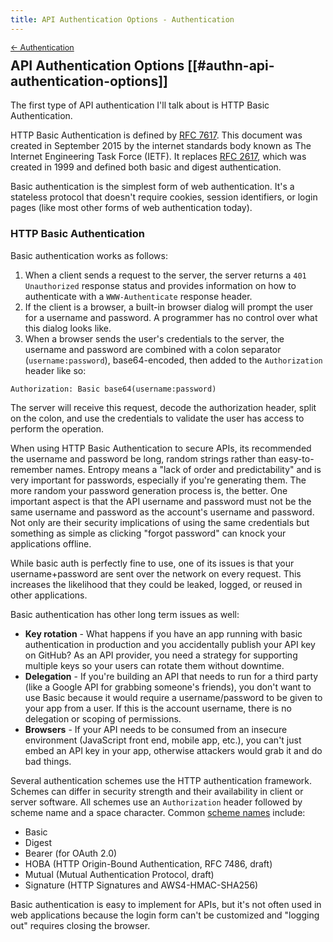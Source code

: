 ```yaml
---
title: API Authentication Options - Authentication
---
```


<div style="font-size: 0.9em; margin-bottom: -20px;"><a href="/books/api-security/authn/">&larr; Authentication</a></div>

## API Authentication Options [[#authn-api-authentication-options]]

The first type of API authentication I'll talk about is HTTP Basic Authentication.

HTTP Basic Authentication is defined by [RFC 7617](https://tools.ietf.org/html/rfc7617). This document was created in September 2015 by the internet standards body known as The Internet Engineering Task Force (IETF). It replaces [RFC 2617](https://tools.ietf.org/html/rfc2617), which was created in 1999 and defined both basic and digest authentication.

Basic authentication is the simplest form of web authentication. It's a stateless protocol that doesn't require cookies, session identifiers, or login pages (like most other forms of web authentication today).

### HTTP Basic Authentication

Basic authentication works as follows:

1. When a client sends a request to the server, the server returns a `401 Unauthorized` response status and provides information on how to authenticate with a <code style="word-break: keep-all">WWW-Authenticate</code> response header.
1. If the client is a browser, a built-in browser dialog will prompt the user for a username and password. A programmer has no control over what this dialog looks like.
1. When a browser sends the user's credentials to the server, the username and password are combined with a colon separator (`username:password`), base64-encoded, then added to the `Authorization` header like so:

```
Authorization: Basic base64(username:password)
```

The server will receive this request, decode the authorization header, split on the colon, and use the credentials to validate the user has access to perform the operation.

When using HTTP Basic Authentication to secure APIs, its recommended the username and password be long, random strings rather than easy-to-remember names. Entropy means a "lack of order and predictability" and is very important for passwords, especially if you're generating them. The more random your password generation process is, the better. One important aspect is that the API username and password must not be the same username and password as the account's username and password. Not only are their security implications of using the same credentials but something as simple as clicking "forgot password" can knock your applications offline.

While basic auth is perfectly fine to use, one of its issues is that your username+password are sent over the network on every request. This increases the likelihood that they could be leaked, logged, or reused in other applications.


Basic authentication has other long term issues as well:

- **Key rotation** - What happens if you have an app running with basic authentication in production and you accidentally publish your API key on GitHub? As an API provider, you need a strategy for supporting multiple keys so your users can rotate them without downtime.
- **Delegation** - If you're building an API that needs to run for a third party (like a Google API for grabbing someone's friends), you don't want to use Basic because it would require a username/password to be given to your app from a user. If this is the account username, there is no delegation or scoping of permissions.
- **Browsers** - If your API needs to be consumed from an insecure environment (JavaScript front end, mobile app, etc.), you can't just embed an API key in your app, otherwise attackers would grab it and do bad things.

Several authentication schemes use the HTTP authentication framework. Schemes can differ in security strength and their availability in client or server software. All schemes use an `Authorization` header followed by scheme name and a space character. Common [scheme names](https://developer.mozilla.org/en-US/docs/Web/HTTP/Authentication/#Authentication_schemes) include:

* Basic
* Digest
* Bearer (for OAuth 2.0)
* HOBA (HTTP Origin-Bound Authentication, RFC 7486, draft)
* Mutual (Mutual Authentication Protocol, draft)
* Signature (HTTP Signatures and AWS4-HMAC-SHA256)

Basic authentication is easy to implement for APIs, but it's not often used in web applications because the login form can't be customized and "logging out" requires closing the browser.
